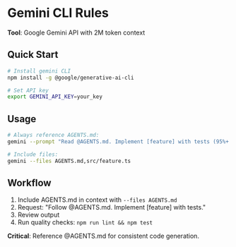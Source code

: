 <!-- GEMINI:START -->
# Gemini CLI Rules

**Tool**: Google Gemini API with 2M token context

## Quick Start

```bash
# Install gemini CLI
npm install -g @google/generative-ai-cli

# Set API key
export GEMINI_API_KEY=your_key
```

## Usage

```bash
# Always reference AGENTS.md:
gemini --prompt "Read @AGENTS.md. Implement [feature] with tests (95%+ coverage)."

# Include files:
gemini --files AGENTS.md,src/feature.ts
```

## Workflow

1. Include AGENTS.md in context with `--files AGENTS.md`
2. Request: "Follow @AGENTS.md. Implement [feature] with tests."
3. Review output
4. Run quality checks: `npm run lint && npm test`

**Critical**: Reference @AGENTS.md for consistent code generation.

<!-- GEMINI:END -->
